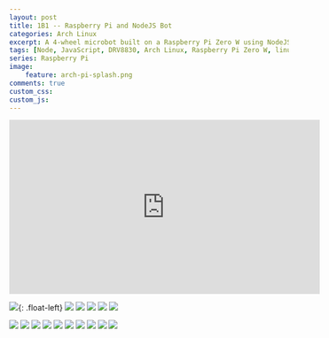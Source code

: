 ```yaml
---
layout: post
title: 1B1 -- Raspberry Pi and NodeJS Bot
categories: Arch Linux
excerpt: A 4-wheel microbot built on a Raspberry Pi Zero W using NodeJS.
tags: [Node, JavaScript, DRV8830, Arch Linux, Raspberry Pi Zero W, linux, i2c]
series: Raspberry Pi
image: 
    feature: arch-pi-splash.png
comments: true
custom_css:
custom_js: 
---
```



<div class="flex-video">
<iframe width="560" height="315" src="https://youtu.be/PmRkM8vABuI" frameborder="0" allowfullscreen></iframe>
</div>

![](https://ladvien.com/images/1b1_adding_power.jpg){: .float-left}
![](https://ladvien.com/images/1b1_board_latched_down.jpg)
![](https://ladvien.com/images/1b1_boards_latched_down2.jpg)
![](https://ladvien.com/images/1b1_frame.jpg)
![](https://ladvien.com/images/1b1_adding_power.jpg)
![](https://ladvien.com/images/1b1_holes_line_up.jpg)

![](https://ladvien.com/images/1b1_making_a_interface.jpg)
![](https://ladvien.com/images/1b1_no_strings.jpg)
![](https://ladvien.com/images/1b1_power_and_isolated.jpg)
![](https://ladvien.com/images/1b1_power.jpg)
![](https://ladvien.com/images/1b1_salvaged_load_share.jpg)
![](https://ladvien.com/images/1b1_screw_it_down.jpg)
![](https://ladvien.com/images/1b1_test_drv8830.jpg)
![](https://ladvien.com/images/1b1_thermal_paste.jpg)
![](https://ladvien.com/images/1b1_wiring_the_motors.jpg)
![](https://ladvien.com/images/1b1_wiring_motors_2.jpg)
